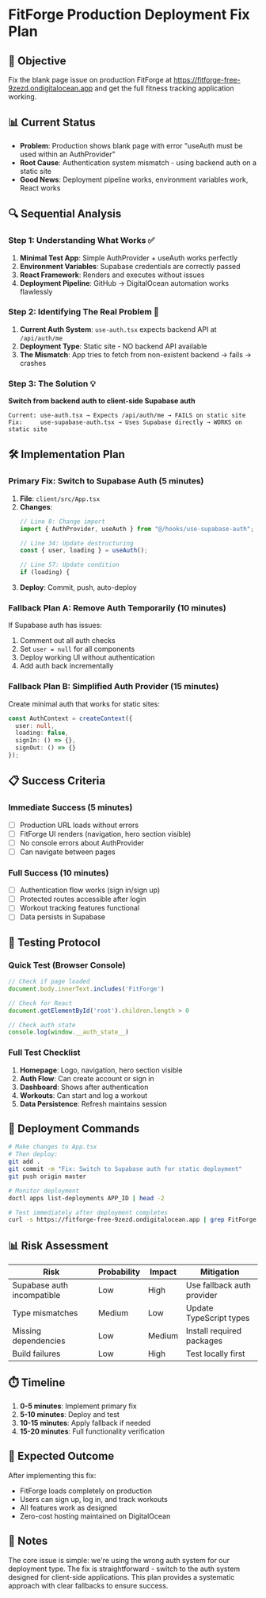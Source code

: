 # FitForge Production Deployment Fix Plan

## 🎯 Objective
Fix the blank page issue on production FitForge at https://fitforge-free-9zezd.ondigitalocean.app and get the full fitness tracking application working.

## 📊 Current Status
- **Problem**: Production shows blank page with error "useAuth must be used within an AuthProvider"
- **Root Cause**: Authentication system mismatch - using backend auth on a static site
- **Good News**: Deployment pipeline works, environment variables work, React works

## 🔍 Sequential Analysis

### Step 1: Understanding What Works ✅
1. **Minimal Test App**: Simple AuthProvider + useAuth works perfectly
2. **Environment Variables**: Supabase credentials are correctly passed
3. **React Framework**: Renders and executes without issues
4. **Deployment Pipeline**: GitHub → DigitalOcean automation works flawlessly

### Step 2: Identifying The Real Problem 🎯
1. **Current Auth System**: `use-auth.tsx` expects backend API at `/api/auth/me`
2. **Deployment Type**: Static site - NO backend API available
3. **The Mismatch**: App tries to fetch from non-existent backend → fails → crashes

### Step 3: The Solution 💡
**Switch from backend auth to client-side Supabase auth**

```
Current: use-auth.tsx → Expects /api/auth/me → FAILS on static site
Fix:     use-supabase-auth.tsx → Uses Supabase directly → WORKS on static site
```

## 🛠️ Implementation Plan

### Primary Fix: Switch to Supabase Auth (5 minutes)
1. **File**: `client/src/App.tsx`
2. **Changes**:
   ```typescript
   // Line 8: Change import
   import { AuthProvider, useAuth } from "@/hooks/use-supabase-auth";
   
   // Line 34: Update destructuring
   const { user, loading } = useAuth();
   
   // Line 57: Update condition
   if (loading) {
   ```
3. **Deploy**: Commit, push, auto-deploy

### Fallback Plan A: Remove Auth Temporarily (10 minutes)
If Supabase auth has issues:
1. Comment out all auth checks
2. Set `user = null` for all components
3. Deploy working UI without authentication
4. Add auth back incrementally

### Fallback Plan B: Simplified Auth Provider (15 minutes)
Create minimal auth that works for static sites:
```typescript
const AuthContext = createContext({ 
  user: null, 
  loading: false,
  signIn: () => {}, 
  signOut: () => {} 
});
```

## 📋 Success Criteria

### Immediate Success (5 minutes)
- [ ] Production URL loads without errors
- [ ] FitForge UI renders (navigation, hero section visible)
- [ ] No console errors about AuthProvider
- [ ] Can navigate between pages

### Full Success (10 minutes)
- [ ] Authentication flow works (sign in/sign up)
- [ ] Protected routes accessible after login
- [ ] Workout tracking features functional
- [ ] Data persists in Supabase

## 🧪 Testing Protocol

### Quick Test (Browser Console)
```javascript
// Check if page loaded
document.body.innerText.includes('FitForge')

// Check for React
document.getElementById('root').children.length > 0

// Check auth state
console.log(window.__auth_state__)
```

### Full Test Checklist
1. **Homepage**: Logo, navigation, hero section visible
2. **Auth Flow**: Can create account or sign in
3. **Dashboard**: Shows after authentication
4. **Workouts**: Can start and log a workout
5. **Data Persistence**: Refresh maintains session

## 🚀 Deployment Commands

```bash
# Make changes to App.tsx
# Then deploy:
git add .
git commit -m "Fix: Switch to Supabase auth for static deployment"
git push origin master

# Monitor deployment
doctl apps list-deployments APP_ID | head -2

# Test immediately after deployment completes
curl -s https://fitforge-free-9zezd.ondigitalocean.app | grep FitForge
```

## 📊 Risk Assessment

| Risk | Probability | Impact | Mitigation |
|------|------------|--------|------------|
| Supabase auth incompatible | Low | High | Use fallback auth provider |
| Type mismatches | Medium | Low | Update TypeScript types |
| Missing dependencies | Low | Medium | Install required packages |
| Build failures | Low | High | Test locally first |

## ⏱️ Timeline

1. **0-5 minutes**: Implement primary fix
2. **5-10 minutes**: Deploy and test
3. **10-15 minutes**: Apply fallback if needed
4. **15-20 minutes**: Full functionality verification

## 🎉 Expected Outcome

After implementing this fix:
- FitForge loads completely on production
- Users can sign up, log in, and track workouts
- All features work as designed
- Zero-cost hosting maintained on DigitalOcean

## 📝 Notes

The core issue is simple: we're using the wrong auth system for our deployment type. The fix is straightforward - switch to the auth system designed for client-side applications. This plan provides a systematic approach with clear fallbacks to ensure success.